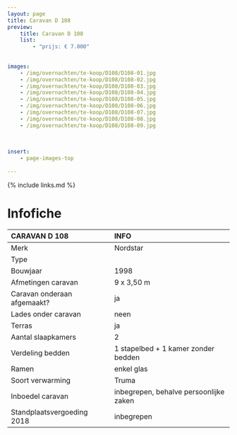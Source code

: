 ```yaml
---
layout: page
title: Caravan D 108
preview: 
    title: Caravan D 108
    list:
        - "prijs: € 7.000"
        
        
images:
    - /img/overnachten/te-koop/D108/D108-01.jpg
    - /img/overnachten/te-koop/D108/D108-02.jpg
    - /img/overnachten/te-koop/D108/D108-03.jpg
    - /img/overnachten/te-koop/D108/D108-04.jpg
    - /img/overnachten/te-koop/D108/D108-05.jpg
    - /img/overnachten/te-koop/D108/D108-06.jpg
    - /img/overnachten/te-koop/D108/D108-07.jpg
    - /img/overnachten/te-koop/D108/D108-08.jpg
    - /img/overnachten/te-koop/D108/D108-09.jpg
    
    
    
insert:
    - page-images-top
    
---
```


{% include links.md %}



# Infofiche 

CARAVAN D 108                | INFO        | 
:---------------------------|:------------|
Merk                        |Nordstar
Type                        |
Bouwjaar                    |1998
Afmetingen caravan          |9 x 3,50 m
Caravan onderaan afgemaakt? |ja
Lades onder caravan         |neen
Terras                      |ja
Aantal slaapkamers          |2
Verdeling bedden            |1 stapelbed + 1 kamer zonder bedden 
Ramen                       |enkel glas
Soort verwarming            |Truma
Inboedel caravan            |inbegrepen, behalve persoonlijke zaken
Standplaatsvergoeding 2018  |inbegrepen